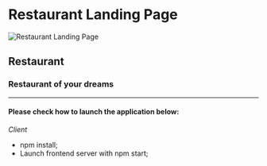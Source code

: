 # Restaurant Landing Page

![Restaurant Landing Page](https://i.ibb.co/5jxBKpw/image.png)

## Restaurant
### Restaurant of your dreams

---
#### Please check how to launch the application below:

_Client_
* npm install;
* Launch frontend server with npm start;
